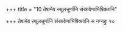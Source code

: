 +++
title = "10 तेषामेव स्थूलचूर्णानि संस्रावेणाभिषिक्तानि"

+++
तेषामेव स्थूलचूर्णानि संस्रावेणाभिषिक्तानि स नग्नहुः १०